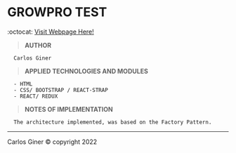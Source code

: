 # GROWPRO TEST

:octocat: [Visit Webpage Here!]()


> **AUTHOR**

      Carlos Giner

> **APPLIED TECHNOLOGIES AND MODULES**

      - HTML
      - CSS/ BOOTSTRAP / REACT-STRAP
      - REACT/ REDUX


> **NOTES OF IMPLEMENTATION**

      The architecture implemented, was based on the Factory Pattern. 

__________________________________________________________________________________________________________________________________________________________________________________
Carlos Giner © copyright 2022
